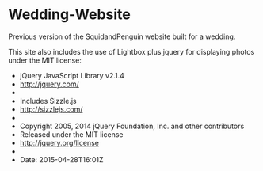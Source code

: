 # Wedding-Website
Previous version of the SquidandPenguin website built for a wedding.

This site also includes the use of Lightbox plus jquery for displaying photos under the MIT license:

 * jQuery JavaScript Library v2.1.4
 * http://jquery.com/
 *
 * Includes Sizzle.js
 * http://sizzlejs.com/
 *
 * Copyright 2005, 2014 jQuery Foundation, Inc. and other contributors
 * Released under the MIT license
 * http://jquery.org/license
 *
 * Date: 2015-04-28T16:01Z
